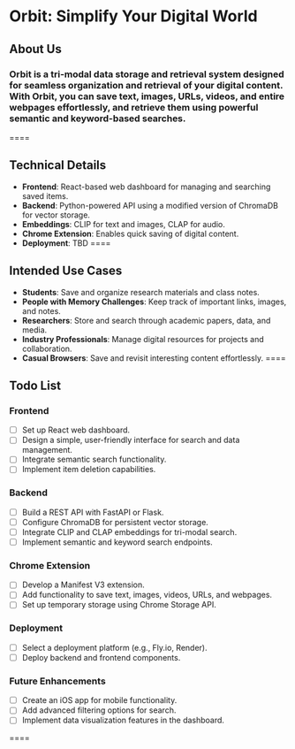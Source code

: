 # Orbit: Simplify Your Digital World
## About Us
### Orbit is a tri-modal data storage and retrieval system designed for seamless organization and retrieval of your digital content. With Orbit, you can save text, images, URLs, videos, and entire webpages effortlessly, and retrieve them using powerful semantic and keyword-based searches.
====
## Technical Details
- **Frontend**: React-based web dashboard for managing and searching saved items.
- **Backend**: Python-powered API using a modified version of ChromaDB for vector storage.
- **Embeddings**: CLIP for text and images, CLAP for audio.
- **Chrome Extension**: Enables quick saving of digital content.
- **Deployment**: TBD
====
## Intended Use Cases
- **Students**: Save and organize research materials and class notes.
- **People with Memory Challenges**: Keep track of important links, images, and notes.
- **Researchers**: Store and search through academic papers, data, and media.
- **Industry Professionals**: Manage digital resources for projects and collaboration.
- **Casual Browsers**: Save and revisit interesting content effortlessly.
====
## Todo List
### Frontend
- [ ] Set up React web dashboard.
- [ ] Design a simple, user-friendly interface for search and data management.
- [ ] Integrate semantic search functionality.
- [ ] Implement item deletion capabilities.

### Backend
- [ ] Build a REST API with FastAPI or Flask.
- [ ] Configure ChromaDB for persistent vector storage.
- [ ] Integrate CLIP and CLAP embeddings for tri-modal search.
- [ ] Implement semantic and keyword search endpoints.

### Chrome Extension
- [ ] Develop a Manifest V3 extension.
- [ ] Add functionality to save text, images, videos, URLs, and webpages.
- [ ] Set up temporary storage using Chrome Storage API.

### Deployment
- [ ] Select a deployment platform (e.g., Fly.io, Render).
- [ ] Deploy backend and frontend components.

### Future Enhancements
- [ ] Create an iOS app for mobile functionality.
- [ ] Add advanced filtering options for search.
- [ ] Implement data visualization features in the dashboard.

====
